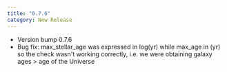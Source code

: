 ```yaml
---
title: "0.7.6"
category: New Release
---
```

- Version bump 0.7.6
- Bug fix: max_stellar_age was expressed in log(yr) while max_age in (yr) so the check wasn't working correctly, i.e. we were obtaining galaxy ages > age of the Universe
